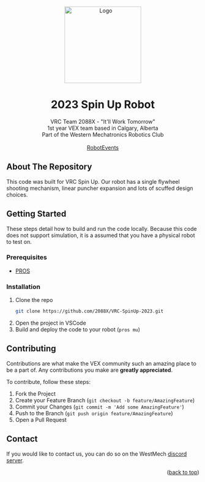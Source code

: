 <a name="readme-top"></a>

<!-- PROJECT LOGO -->
<br />
<div align="center">
  <a href="https://github.com/2088X">
    <img src="https://static.wixstatic.com/media/c5567e_903085760f6440b3958a1139b64c2b04~mv2.png/v1/fit/w_2500,h_1330,al_c/c5567e_903085760f6440b3958a1139b64c2b04~mv2.png" alt="Logo" width="200">
  </a>

<h1 align="center">2023 Spin Up Robot</h1>

  <p align="center">
    VRC Team 2088X - "It'll Work Tomorrow"
    <br/>
    1st year VEX team based in Calgary, Alberta
    <br/>
    Part of the Western Mechatronics Robotics Club
    <br/>
    <br/>
    <a href="https://www.robotevents.com/teams/VRC/2088X">RobotEvents</a>
  </p>
</div>

<!-- ABOUT THE REPOSITORY -->
## About The Repository
This code was built for VRC Spin Up. Our robot has a single flywheel shooting mechanism, linear puncher expansion and lots of scuffed design choices.

<!-- GETTING STARTED -->
## Getting Started
These steps detail how to build and run the code locally. Because this code does not support simulation, it is a assumed that you have a physical robot to test on.

### Prerequisites
* [PROS](https://pros.cs.purdue.edu/)

### Installation
1. Clone the repo
   ```sh
   git clone https://github.com/2088X/VRC-SpinUp-2023.git
   ```
2. Open the project in VSCode
3. Build and deploy the code to your robot (`pros mu`)

<!-- CONTRIBUTING -->
## Contributing
Contributions are what make the VEX community such an amazing place to be a part of. Any contributions you make are **greatly appreciated**.

To contribute, follow these steps:

1. Fork the Project
2. Create your Feature Branch (`git checkout -b feature/AmazingFeature`)
3. Commit your Changes (`git commit -m 'Add some AmazingFeature'`)
4. Push to the Branch (`git push origin feature/AmazingFeature`)
5. Open a Pull Request

<!-- CONTACT -->
## Contact
If you would like to contact us, you can do so on the WestMech [discord server](https://discord.gg/W4mJYp3).

<p align="right">(<a href="#readme-top">back to top</a>)</p>
